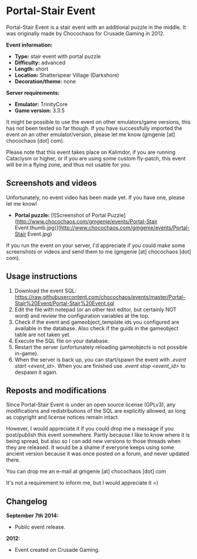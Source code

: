 Portal-Stair Event
=======

Portal-Stair Event is a stair event with an additional puzzle in the middle. It was originally made by Chocochaos for Crusade Gaming in 2012.

**Event information:**

*   **Type:** stair event with portal puzzle
*   **Difficulty:** advanced
*   **Length:** short
*   **Location:** Shatterspear Village (Darkshore)
*   **Decoration/theme:** none

**Server requirements:**

*   **Emulator:** TrinityCore
*   **Game version:** 3.3.5

It might be possible to use the event on other emulators/game versions, this has not been tested so far though. If you have successfully imported the event on an other emulator/version, please let me know (gmgenie [at] chocochaos [dot] com).

Please note that this event takes place on Kalimdor, if you are running Cataclysm or higher, or if you are using some custom fly-patch, this event will be in a flying zone, and thus not usable for you.



Screenshots and videos
-------

Unfortunately, no event video has been made yet. If you have one, please let me know!

*   **Portal puzzle:** [![Screenshot of Portal Puzzle](http://www.chocochaos.com/gmgenie/events/Portal-Stair Event.thumb.jpg)](http://www.chocochaos.com/gmgenie/events/Portal-Stair Event.jpg)

If you run the event on your server, I'd appreciate if you could make some screenshots or videos and send them to me (gmgenie [at] chocochaos [dot] com).



Usage instructions
-------

1.  Download the event SQL: https://raw.githubusercontent.com/chocochaos/events/master/Portal-Stair%20Event/Portal-Stair%20Event.sql
2.  Edit the file with notepad (or an other text editor, but certainly NOT word) and review the configuration variables at the top.
3.  Check if the event and gameobject_template ids you configured are available in the database. Also check if the guids in the gameobject table are not taken yet.
4.  Execute the SQL file on your database.
5.  Restart the server (unfortunately reloading gameobjects is not possible in-game).
6.  When the server is back up, you can start/spawn the event with *.event start <event_id>*. When you are finished use *.event stop <event_id>* to despawn it again.



Reposts and modifications
-------

Since Portal-Stair Event is under an open source license (GPLv3), any modifications and redistributions of the SQL are explicitly allowed, as long as copyright and license notices remain intact.

However, I would appreciate it if you could drop me a message if you post/publish this event somewhere. Partly because I like to know where it is being spread, but also so I can add new versions to those threads when they are released. It would be a shame if everyone keeps using some ancient version because it was once posted on a forum, and never updated there.

You can drop me an e-mail at gmgenie [at] chocochaos [dot] com

It's not a requirement to inform me, but I would appreciate it =)



Changelog
-------

**September 7th 2014:**

*   Public event release.

**2012:**

*   Event created on Crusade Gaming.
